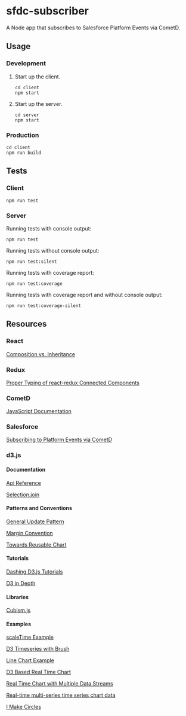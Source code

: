 # sfdc-subscriber

A Node app that subscribes to Salesforce Platform Events via CometD.

## Usage

### Development

1. Start up the client.
    ```
    cd client
    npm start
    ```
2. Start up the server.
    ```
    cd server
    npm start
    ```
### Production

```
cd client
npm run build
```



## Tests

### Client

```
npm run test
```

### Server

Running tests with console output:

```
npm run test
```

Running tests without console output:

```
npm run test:silent
```

Running tests with coverage report:

```
npm run test:coverage
```

Running tests with coverage report and without console output:

```
npm run test:coverage-silent
```

## Resources

### React

[Composition vs. Inheritance](https://reactjs.org/docs/composition-vs-inheritance.html)

### Redux
[Proper Typing of react-redux Connected Components](https://medium.com/knerd/typescript-tips-series-proper-typing-of-react-redux-connected-components-eda058b6727d)

### CometD

[JavaScript Documentation](https://docs.cometd.org/current4/reference/#_javascript)

### Salesforce

[Subscribing to Platform Events via CometD](https://developer.salesforce.com/docs/atlas.en-us.platform_events.meta/platform_events/platform_events_subscribe_cometd.htm)

### d3.js

#### Documentation

[Api Reference](https://github.com/d3/d3/blob/master/API.md)

[Selection.join](https://observablehq.com/@d3/selection-join)

#### Patterns and Conventions

[General Update Pattern](https://bl.ocks.org/mbostock/3808218)

[Margin Convention](https://bl.ocks.org/mbostock/3019563)

[Towards Reusable Chart](https://bost.ocks.org/mike/chart/)

#### Tutorials

[Dashing D3.js Tutorials](https://www.dashingd3js.com/table-of-contents)

[D3 in Depth](https://www.d3indepth.com/)

#### Libraries

[Cubism.js](http://square.github.io/cubism/)

#### Examples

[scaleTime Example](https://bl.ocks.org/d3indepth/8948c9936c71e63ef2647bc4cc2ebf78)

[D3 Timeseries with Brush](http://mlvl.github.io/timeseries/)

[Line Chart Example](https://bl.ocks.org/gordlea/27370d1eea8464b04538e6d8ced39e89)

[D3 Based Real Time Chart](https://bl.ocks.org/boeric/3b57a788a4b96e1af211)

[Real Time Chart with Multiple Data Streams](https://bl.ocks.org/boeric/6a83de20f780b42fadb9)

[Real-time multi-series time series chart data](http://bl.ocks.org/simenbrekken/6634070)

[I Make Circles](https://bl.ocks.org/mbostock/ad550c9d6d156ac726b45f48fa6ff2c7)
